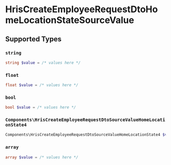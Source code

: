 # HrisCreateEmployeeRequestDtoHomeLocationStateSourceValue


## Supported Types

### `string`

```php
string $value = /* values here */
```

### `float`

```php
float $value = /* values here */
```

### `bool`

```php
bool $value = /* values here */
```

### `Components\HrisCreateEmployeeRequestDtoSourceValueHomeLocationState4`

```php
Components\HrisCreateEmployeeRequestDtoSourceValueHomeLocationState4 $value = /* values here */
```

### `array`

```php
array $value = /* values here */
```

